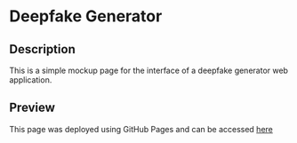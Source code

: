 # Deepfake Generator

## Description

This is a simple mockup page for the interface of a deepfake generator web application.

## Preview

This page was deployed using GitHub Pages and can be accessed [here](https://feldh.github.io/deepfake/)
